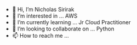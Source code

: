 - 👋 Hi, I’m Nicholas Sirirak
- 👀 I’m interested in ... AWS
- 🌱 I’m currently learning ... Jr Cloud Practitioner
- 💞️ I’m looking to collaborate on ... Python
- 📫 How to reach me ...

<!---
nsirirak/nsirirak is a ✨ special ✨ repository because its `README.md` (this file) appears on your GitHub profile.
You can click the Preview link to take a look at your changes.
--->
